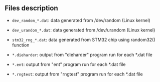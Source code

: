 ## Files description

- `dev_random_*.dat`: data generated from /dev/random (Linux kernel)

- `dev_urandom_*.dat`: data generated from /dev/urandom (Linux kernel)

- `stm32_rng_*.dat`: data generated from STM32 chip using random32() function

- `*.dieharder`: output from "dieharder" program run for each *.dat file

- `*.ent`: output from "ent" program run for each *.dat file

- `*.rngtest`: output from "rngtest" program run for each *.dat file
